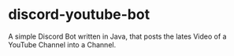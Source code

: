 # discord-youtube-bot
A simple Discord Bot written in Java, that posts the lates Video of a YouTube Channel into a Channel.
